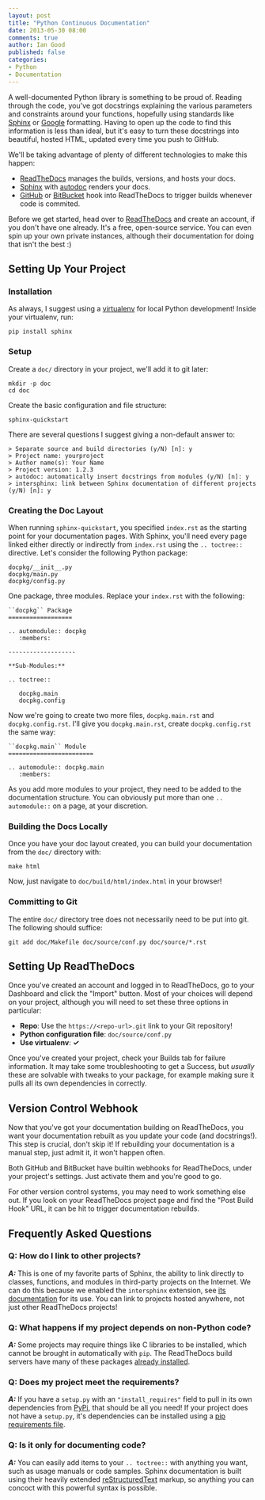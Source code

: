 ```yaml
---
layout: post
title: "Python Continuous Documentation"
date: 2013-05-30 08:00
comments: true
author: Ian Good
published: false
categories: 
- Python
- Documentation
---
```


A well-documented Python library is something to be proud of. Reading through
the code, you've got docstrings explaining the various parameters and
constraints around your functions, hopefully using standards like [Sphinx][1]
or [Google][13] formatting. Having to open up the code to find this information
is less than ideal, but it's easy to turn these docstrings into beautiful,
hosted HTML, updated every time you push to GitHub.

We'll be taking advantage of plenty of different technologies to make this
happen:

* [ReadTheDocs][2] manages the builds, versions, and hosts your docs.
* [Sphinx][3] with [autodoc][4] renders your docs.
* [GitHub][5] or [BitBucket][6] hook into ReadTheDocs to trigger builds
  whenever code is commited.

Before we get started, head over to [ReadTheDocs][2] and create an account, if
you don't have one already. It's a free, open-source service. You can even spin
up your own private instances, although their documentation for doing that
isn't the best :)

<!--More-->

## Setting Up Your Project

### Installation

As always, I suggest using a [virtualenv][7] for local Python development!
Inside your virtualenv, run:

    pip install sphinx
    
### Setup

Create a `doc/` directory in your project, we'll add it to git later:

    mkdir -p doc
    cd doc

Create the basic configuration and file structure:

    sphinx-quickstart

There are several questions I suggest giving a non-default answer to:

    > Separate source and build directories (y/N) [n]: y
    > Project name: yourproject
    > Author name(s): Your Name
    > Project version: 1.2.3
    > autodoc: automatically insert docstrings from modules (y/N) [n]: y
    > intersphinx: link between Sphinx documentation of different projects (y/N) [n]: y

### Creating the Doc Layout

When running `sphinx-quickstart`, you specified `index.rst` as the starting
point for your documentation pages. With Sphinx, you'll need every page linked
either directly or indirectly from `index.rst` using the `.. toctree::`
directive. Let's consider the following Python package:

    docpkg/__init__.py
    docpkg/main.py
    docpkg/config.py

One package, three modules. Replace your `index.rst` with the following:

    ``docpkg`` Package
    ==================

    .. automodule:: docpkg
       :members:

    -------------------
    
    **Sub-Modules:**
    
    .. toctree::

       docpkg.main
       docpkg.config
       
Now we're going to create two more files, `docpkg.main.rst` and
`docpkg.config.rst`.  I'll give you `docpkg.main.rst`, create
`docpkg.config.rst` the same way:

    ``docpkg.main`` Module
    ========================
    
    .. automodule:: docpkg.main
       :members:
       
As you add more modules to your project, they need to be added to the
documentation structure. You can obviously put more than one `.. automodule::`
on a page, at your discretion.

### Building the Docs Locally

Once you have your doc layout created, you can build your documentation from the
`doc/` directory with:

    make html

Now, just navigate to `doc/build/html/index.html` in your browser!

### Committing to Git

The entire `doc/` directory tree does not necessarily need to be put into git.
The following should suffice:

    git add doc/Makefile doc/source/conf.py doc/source/*.rst

## Setting Up ReadTheDocs

Once you've created an account and logged in to ReadTheDocs, go to your
Dashboard and click the "Import" button. Most of your choices will depend on
your project, although you will need to set these three options in particular:

* **Repo**: Use the `https://<repo-url>.git` link to your Git repository!
* **Python configuration file**: `doc/source/conf.py`
* **Use virtualenv**: ***&#x2713;***

Once you've created your project, check your Builds tab for failure
information.  It may take some troubleshooting to get a Success, but *usually*
these are solvable with tweaks to your package, for example making sure it
pulls all its own dependencies in correctly.

## Version Control Webhook

Now that you've got your documentation building on ReadTheDocs, you want your
documentation rebuilt as you update your code (and docstrings!). This step is
crucial, don't skip it! If rebuilding your documentation is a manual step, just
admit it, it won't happen often.

Both GitHub and BitBucket have builtin webhooks for ReadTheDocs, under your
project's settings. Just activate them and you're good to go.

For other version control systems, you may need to work something else out. If
you look on your ReadTheDocs project page and find the "Post Build Hook" URL, it
can be hit to trigger documentation rebuilds.

## Frequently Asked Questions

### Q: How do I link to other projects?

***A:*** This is one of my favorite parts of Sphinx, the ability to link
directly to classes, functions, and modules in third-party projects on the
Internet. We can do this because we enabled the `intersphinx` extension, see
[its documentation][8] for its use. You can link to projects hosted anywhere,
not just other ReadTheDocs projects!

### Q: What happens if my project depends on non-Python code?

***A:*** Some projects may require things like C libraries to be installed,
which cannot be brought in automatically with `pip`. The ReadTheDocs build
servers have many of these packages [already installed][9].

### Q: Does my project meet the requirements?

***A:*** If you have a `setup.py` with an `"install_requires"` field to pull in
its own dependencies from [PyPi][10], that should be all you need! If your
project does not have a `setup.py`, it's dependencies can be installed using a
[pip requirements file][11].

### Q: Is it only for documenting code?

***A:*** You can easily add items to your ``.. toctree::`` with anything you
want, such as usage manuals or code samples. Sphinx documentation is built
using their heavily extended [reStructuredText][12] markup, so anything you can
concoct with this powerful syntax is possible.

[1]: http://pythonhosted.org/an_example_pypi_project/sphinx.html#full-code-example
[2]: http://readthedocs.org/
[3]: http://sphinx-doc.org/
[4]: http://sphinx-doc.org/latest/ext/autodoc.html
[5]: https://github.com/
[6]: https://bitbucket.org/
[7]: http://www.virtualenv.org/en/latest/
[8]: http://sphinx-doc.org/latest/ext/intersphinx.html
[9]: http://read-the-docs.readthedocs.org/en/latest/builds.html#packages-installed-in-the-build-environment
[10]: https://pypi.python.org/pypi
[11]: http://www.pip-installer.org/en/latest/requirements.html#requirements-files
[12]: http://sphinx-doc.org/rest.html
[13]: http://google-styleguide.googlecode.com/svn/trunk/pyguide.html?showone=Comments#Comments

